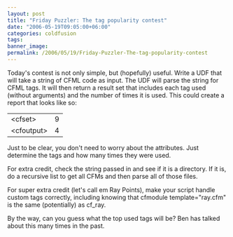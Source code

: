 ```yaml
---
layout: post
title: "Friday Puzzler: The tag popularity contest"
date: "2006-05-19T09:05:00+06:00"
categories: coldfusion 
tags: 
banner_image: 
permalink: /2006/05/19/Friday-Puzzler-The-tag-popularity-contest
---
```


Today's contest is not only simple, but (hopefully) useful. Write a UDF that will take a string of CFML code as input. The UDF will parse the string for CFML tags. It will then return a  result set that includes each tag used (without arguments) and the number of times it is used. This could create a report that looks like so:

<table>
<tr>
<td>&lt;cfset&gt;</td>
<td>9</td>
</tr>
<tr>
<td>&lt;cfoutput&gt;</td>
<td>4</td>
</tr>
</table>

Just to be clear, you don't need to worry about the attributes. Just determine the tags and how many times they were used. 

For extra credit, check the string passed in and see if it is a directory. If it is, do a recursive list to get all CFMs and then parse all of those files.

For super extra credit (let's call em Ray Points), make your script handle custom tags correctly, including knowing that cfmodule template="ray.cfm" is the same (potentially) as cf_ray. 

By the way, can you guess what the top used tags will be? Ben has talked about this many times in the past.